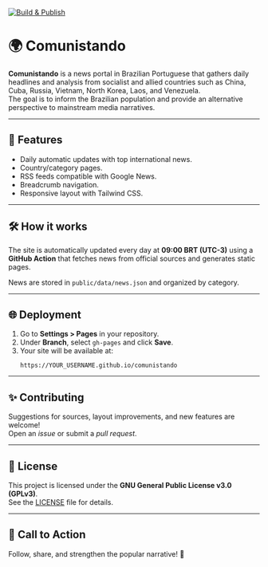 [![Build & Publish](https://github.com/YOUR_USERNAME/comunistando/actions/workflows/build.yml/badge.svg)](https://github.com/YOUR_USERNAME/comunistando/actions/workflows/build.yml)

# 🌍 Comunistando

**Comunistando** is a news portal in Brazilian Portuguese that gathers daily headlines and analysis from socialist and allied countries such as China, Cuba, Russia, Vietnam, North Korea, Laos, and Venezuela.  
The goal is to inform the Brazilian population and provide an alternative perspective to mainstream media narratives.

---

## 🚀 Features
- Daily automatic updates with top international news.  
- Country/category pages.  
- RSS feeds compatible with Google News.  
- Breadcrumb navigation.  
- Responsive layout with Tailwind CSS.  

---

## 🛠 How it works
The site is automatically updated every day at **09:00 BRT (UTC-3)** using a **GitHub Action** that fetches news from official sources and generates static pages.

News are stored in `public/data/news.json` and organized by category.

---

## 🌐 Deployment
1. Go to **Settings > Pages** in your repository.  
2. Under **Branch**, select `gh-pages` and click **Save**.  
3. Your site will be available at:  
   ```
   https://YOUR_USERNAME.github.io/comunistando
   ```

---

## ✨ Contributing
Suggestions for sources, layout improvements, and new features are welcome!  
Open an *issue* or submit a *pull request*.

---

## 📜 License
This project is licensed under the **GNU General Public License v3.0 (GPLv3)**.  
See the [LICENSE](LICENSE) file for details.

---

## 📢 Call to Action
Follow, share, and strengthen the popular narrative! 🚩
